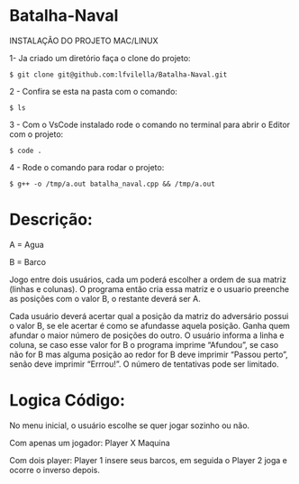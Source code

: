 # Batalha-Naval
INSTALAÇÃO  DO PROJETO MAC/LINUX

1- Ja criado um diretório faça o clone do projeto:

    $ git clone git@github.com:lfvilella/Batalha-Naval.git

2 - Confira se esta na pasta com o comando:

    $ ls

3 - Com o VsCode instalado rode o comando no terminal para abrir o Editor com o projeto:

    $ code .

4 - Rode o comando para rodar o projeto:

    $ g++ -o /tmp/a.out batalha_naval.cpp && /tmp/a.out


# Descrição:
A = Agua

B = Barco

Jogo entre dois usuários, cada um poderá escolher a ordem de sua matriz
(linhas e colunas). O programa então cria essa matriz e o usuario preenche
as posições com o valor B, o restante deverá ser A.

Cada usuário deverá acertar qual a posição da matriz do adversário possui o
valor B, se ele acertar é como se afundasse aquela posição. Ganha quem
afundar o maior número de posições do outro. O usuário informa a linha e
coluna, se caso esse valor for B o programa imprime “Afundou”, se caso não
for B mas alguma posição ao redor for B deve imprimir “Passou perto”, senão
deve imprimir “Errrou!”. O número de tentativas pode ser limitado.

# Logica Código:

No menu inicial, o usuário escolhe se quer jogar sozinho ou não.

Com apenas um jogador: 
    Player X Maquina

Com dois player:
    Player 1 insere seus barcos, em seguida o Player 2 joga e ocorre
    o inverso depois.